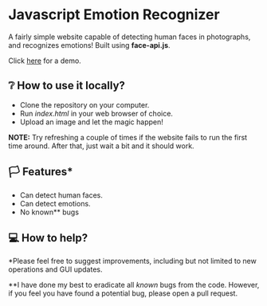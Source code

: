 # Javascript Emotion Recognizer

A fairly simple website capable of detecting human faces in photographs, and recognizes emotions! Built using **face-api.js**.

Click [here] for a demo.

[here]:deoshreyas.github.io/JS-Emotion-Recognizer 

## :grey_question: How to use it locally?
- Clone the repository on your computer.
- Run *index.html* in your web browser of choice.
- Upload an image and let the magic happen!

**NOTE:** Try refreshing a couple of times if the website fails to run the first time around. After that, just wait a bit and it should work.

## :white_flag: Features*
- Can detect human faces.
- Can detect emotions.
- No known** bugs

## :computer: How to help?
*Please feel free to suggest improvements, including but not limited to new operations and GUI updates.

**I have done my best to eradicate all _known_ bugs from the code. However, if you feel you have found a potential bug, please open a pull request.
